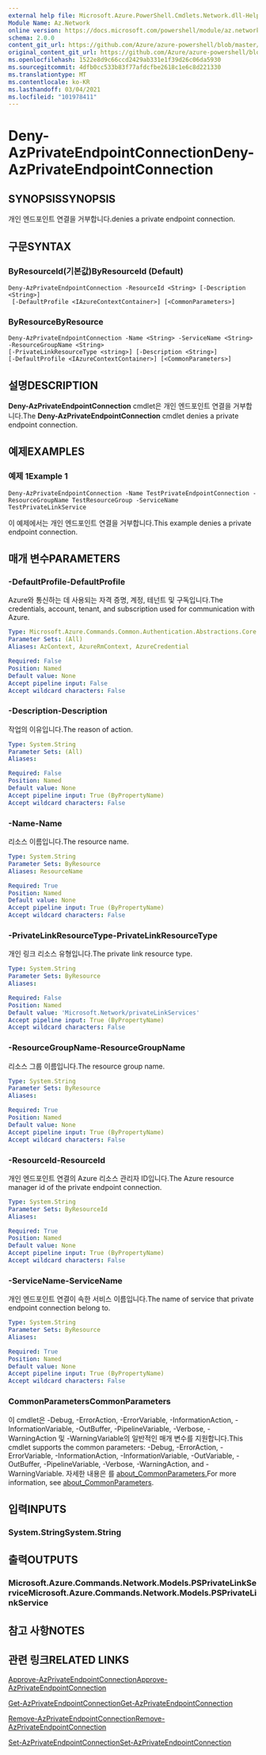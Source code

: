 ```yaml
---
external help file: Microsoft.Azure.PowerShell.Cmdlets.Network.dll-Help.xml
Module Name: Az.Network
online version: https://docs.microsoft.com/powershell/module/az.network/deny-azprivateendpointconnection
schema: 2.0.0
content_git_url: https://github.com/Azure/azure-powershell/blob/master/src/Network/Network/help/Deny-AzPrivateEndpointConnection.md
original_content_git_url: https://github.com/Azure/azure-powershell/blob/master/src/Network/Network/help/Deny-AzPrivateEndpointConnection.md
ms.openlocfilehash: 1522e8d9c66ccd2429ab331e1f39d26c06da5930
ms.sourcegitcommit: 4dfb0cc533b83f77afdcfbe2618c1e6c8d221330
ms.translationtype: MT
ms.contentlocale: ko-KR
ms.lasthandoff: 03/04/2021
ms.locfileid: "101978411"
---
```

# <span data-ttu-id="f4dd3-101">Deny-AzPrivateEndpointConnection</span><span class="sxs-lookup"><span data-stu-id="f4dd3-101">Deny-AzPrivateEndpointConnection</span></span>

## <span data-ttu-id="f4dd3-102">SYNOPSIS</span><span class="sxs-lookup"><span data-stu-id="f4dd3-102">SYNOPSIS</span></span>
<span data-ttu-id="f4dd3-103">개인 엔드포인트 연결을 거부합니다.</span><span class="sxs-lookup"><span data-stu-id="f4dd3-103">denies a private endpoint connection.</span></span>

## <span data-ttu-id="f4dd3-104">구문</span><span class="sxs-lookup"><span data-stu-id="f4dd3-104">SYNTAX</span></span>

### <span data-ttu-id="f4dd3-105">ByResourceId(기본값)</span><span class="sxs-lookup"><span data-stu-id="f4dd3-105">ByResourceId (Default)</span></span>
```
Deny-AzPrivateEndpointConnection -ResourceId <String> [-Description <String>]
 [-DefaultProfile <IAzureContextContainer>] [<CommonParameters>]
```

### <span data-ttu-id="f4dd3-106">ByResource</span><span class="sxs-lookup"><span data-stu-id="f4dd3-106">ByResource</span></span>
```
Deny-AzPrivateEndpointConnection -Name <String> -ServiceName <String> -ResourceGroupName <String>
[-PrivateLinkResourceType <string>] [-Description <String>]
[-DefaultProfile <IAzureContextContainer>] [<CommonParameters>]
```

## <span data-ttu-id="f4dd3-107">설명</span><span class="sxs-lookup"><span data-stu-id="f4dd3-107">DESCRIPTION</span></span>
<span data-ttu-id="f4dd3-108">**Deny-AzPrivateEndpointConnection** cmdlet은 개인 엔드포인트 연결을 거부합니다.</span><span class="sxs-lookup"><span data-stu-id="f4dd3-108">The **Deny-AzPrivateEndpointConnection** cmdlet denies a private endpoint connection.</span></span>

## <span data-ttu-id="f4dd3-109">예제</span><span class="sxs-lookup"><span data-stu-id="f4dd3-109">EXAMPLES</span></span>

### <span data-ttu-id="f4dd3-110">예제 1</span><span class="sxs-lookup"><span data-stu-id="f4dd3-110">Example 1</span></span>
```
Deny-AzPrivateEndpointConnection -Name TestPrivateEndpointConnection -ResourceGroupName TestResourceGroup -ServiceName TestPrivateLinkService
```

<span data-ttu-id="f4dd3-111">이 예제에서는 개인 엔드포인트 연결을 거부합니다.</span><span class="sxs-lookup"><span data-stu-id="f4dd3-111">This example denies a private endpoint connection.</span></span>

## <span data-ttu-id="f4dd3-112">매개 변수</span><span class="sxs-lookup"><span data-stu-id="f4dd3-112">PARAMETERS</span></span>

### <span data-ttu-id="f4dd3-113">-DefaultProfile</span><span class="sxs-lookup"><span data-stu-id="f4dd3-113">-DefaultProfile</span></span>
<span data-ttu-id="f4dd3-114">Azure와 통신하는 데 사용되는 자격 증명, 계정, 테넌트 및 구독입니다.</span><span class="sxs-lookup"><span data-stu-id="f4dd3-114">The credentials, account, tenant, and subscription used for communication with Azure.</span></span>

```yaml
Type: Microsoft.Azure.Commands.Common.Authentication.Abstractions.Core.IAzureContextContainer
Parameter Sets: (All)
Aliases: AzContext, AzureRmContext, AzureCredential

Required: False
Position: Named
Default value: None
Accept pipeline input: False
Accept wildcard characters: False
```

### <span data-ttu-id="f4dd3-115">-Description</span><span class="sxs-lookup"><span data-stu-id="f4dd3-115">-Description</span></span>
<span data-ttu-id="f4dd3-116">작업의 이유입니다.</span><span class="sxs-lookup"><span data-stu-id="f4dd3-116">The reason of action.</span></span>

```yaml
Type: System.String
Parameter Sets: (All)
Aliases:

Required: False
Position: Named
Default value: None
Accept pipeline input: True (ByPropertyName)
Accept wildcard characters: False
```

### <span data-ttu-id="f4dd3-117">-Name</span><span class="sxs-lookup"><span data-stu-id="f4dd3-117">-Name</span></span>
<span data-ttu-id="f4dd3-118">리소스 이름입니다.</span><span class="sxs-lookup"><span data-stu-id="f4dd3-118">The resource name.</span></span>

```yaml
Type: System.String
Parameter Sets: ByResource
Aliases: ResourceName

Required: True
Position: Named
Default value: None
Accept pipeline input: True (ByPropertyName)
Accept wildcard characters: False
```

### <span data-ttu-id="f4dd3-119">-PrivateLinkResourceType</span><span class="sxs-lookup"><span data-stu-id="f4dd3-119">-PrivateLinkResourceType</span></span>
<span data-ttu-id="f4dd3-120">개인 링크 리소스 유형입니다.</span><span class="sxs-lookup"><span data-stu-id="f4dd3-120">The private link resource type.</span></span>

```yaml
Type: System.String
Parameter Sets: ByResource
Aliases:

Required: False
Position: Named
Default value: 'Microsoft.Network/privateLinkServices'
Accept pipeline input: True (ByPropertyName)
Accept wildcard characters: False
```

### <span data-ttu-id="f4dd3-121">-ResourceGroupName</span><span class="sxs-lookup"><span data-stu-id="f4dd3-121">-ResourceGroupName</span></span>
<span data-ttu-id="f4dd3-122">리소스 그룹 이름입니다.</span><span class="sxs-lookup"><span data-stu-id="f4dd3-122">The resource group name.</span></span>

```yaml
Type: System.String
Parameter Sets: ByResource
Aliases:

Required: True
Position: Named
Default value: None
Accept pipeline input: True (ByPropertyName)
Accept wildcard characters: False
```

### <span data-ttu-id="f4dd3-123">-ResourceId</span><span class="sxs-lookup"><span data-stu-id="f4dd3-123">-ResourceId</span></span>
<span data-ttu-id="f4dd3-124">개인 엔드포인트 연결의 Azure 리소스 관리자 ID입니다.</span><span class="sxs-lookup"><span data-stu-id="f4dd3-124">The Azure resource manager id of the private endpoint connection.</span></span>

```yaml
Type: System.String
Parameter Sets: ByResourceId
Aliases:

Required: True
Position: Named
Default value: None
Accept pipeline input: True (ByPropertyName)
Accept wildcard characters: False
```

### <span data-ttu-id="f4dd3-125">-ServiceName</span><span class="sxs-lookup"><span data-stu-id="f4dd3-125">-ServiceName</span></span>
<span data-ttu-id="f4dd3-126">개인 엔드포인트 연결이 속한 서비스 이름입니다.</span><span class="sxs-lookup"><span data-stu-id="f4dd3-126">The name of service that private endpoint connection belong to.</span></span>

```yaml
Type: System.String
Parameter Sets: ByResource
Aliases:

Required: True
Position: Named
Default value: None
Accept pipeline input: True (ByPropertyName)
Accept wildcard characters: False
```

### <span data-ttu-id="f4dd3-127">CommonParameters</span><span class="sxs-lookup"><span data-stu-id="f4dd3-127">CommonParameters</span></span>
<span data-ttu-id="f4dd3-128">이 cmdlet은 -Debug, -ErrorAction, -ErrorVariable, -InformationAction, -InformationVariable, -OutBuffer, -PipelineVariable, -Verbose, -WarningAction 및 -WarningVariable의 일반적인 매개 변수를 지원합니다.</span><span class="sxs-lookup"><span data-stu-id="f4dd3-128">This cmdlet supports the common parameters: -Debug, -ErrorAction, -ErrorVariable, -InformationAction, -InformationVariable, -OutVariable, -OutBuffer, -PipelineVariable, -Verbose, -WarningAction, and -WarningVariable.</span></span> <span data-ttu-id="f4dd3-129">자세한 내용은 를 [about_CommonParameters.](http://go.microsoft.com/fwlink/?LinkID=113216)</span><span class="sxs-lookup"><span data-stu-id="f4dd3-129">For more information, see [about_CommonParameters](http://go.microsoft.com/fwlink/?LinkID=113216).</span></span>

## <span data-ttu-id="f4dd3-130">입력</span><span class="sxs-lookup"><span data-stu-id="f4dd3-130">INPUTS</span></span>

### <span data-ttu-id="f4dd3-131">System.String</span><span class="sxs-lookup"><span data-stu-id="f4dd3-131">System.String</span></span>

## <span data-ttu-id="f4dd3-132">출력</span><span class="sxs-lookup"><span data-stu-id="f4dd3-132">OUTPUTS</span></span>

### <span data-ttu-id="f4dd3-133">Microsoft.Azure.Commands.Network.Models.PSPrivateLinkService</span><span class="sxs-lookup"><span data-stu-id="f4dd3-133">Microsoft.Azure.Commands.Network.Models.PSPrivateLinkService</span></span>

## <span data-ttu-id="f4dd3-134">참고 사항</span><span class="sxs-lookup"><span data-stu-id="f4dd3-134">NOTES</span></span>

## <span data-ttu-id="f4dd3-135">관련 링크</span><span class="sxs-lookup"><span data-stu-id="f4dd3-135">RELATED LINKS</span></span>

[<span data-ttu-id="f4dd3-136">Approve-AzPrivateEndpointConnection</span><span class="sxs-lookup"><span data-stu-id="f4dd3-136">Approve-AzPrivateEndpointConnection</span></span>](./Approve-AzPrivateEndpointConnection.md)

[<span data-ttu-id="f4dd3-137">Get-AzPrivateEndpointConnection</span><span class="sxs-lookup"><span data-stu-id="f4dd3-137">Get-AzPrivateEndpointConnection</span></span>](./Get-AzPrivateEndpointConnection.md)

[<span data-ttu-id="f4dd3-138">Remove-AzPrivateEndpointConnection</span><span class="sxs-lookup"><span data-stu-id="f4dd3-138">Remove-AzPrivateEndpointConnection</span></span>](./Remove-AzPrivateEndpointConnection.md)

[<span data-ttu-id="f4dd3-139">Set-AzPrivateEndpointConnection</span><span class="sxs-lookup"><span data-stu-id="f4dd3-139">Set-AzPrivateEndpointConnection</span></span>](./Set-AzPrivateEndpointConnection.md)
